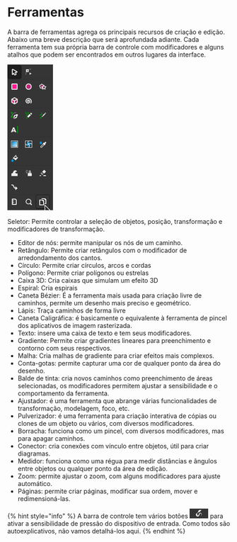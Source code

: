 # Ferramentas

A barra de ferramentas agrega os principais recursos de criação e edição. Abaixo uma breve descrição que será aprofundada adiante. Cada ferramenta tem sua própria barra de controle com modificadores e alguns atalhos que podem ser encontrados em outros lugares da interface.

![](<../.gitbook/assets/image (21).png>)

​​Seletor: Permite controlar a seleção de objetos, posição, transformação e modificadores de transformação.&#x20;

* Editor de nós: permite manipular os nós de um caminho.
* Retângulo: Permite criar retângulos com o modificador de arredondamento dos cantos.
* Círculo: Permite criar círculos, arcos e cordas
* Polígono: Permite criar polígonos ou estrelas
* Caixa 3D: Cria caixas que simulam um efeito 3D
* Espiral: Cria espirais
* Caneta Bézier: É a ferramenta mais usada para criação livre de caminhos, permite um desenho mais preciso e geométrico.
* Lápis: Traça caminhos de forma livre&#x20;
* Caneta Caligráfica: é basicamente o equivalente à  ferramenta de pincel dos aplicativos de imagem rasterizada.&#x20;
* Texto: insere uma caixa de texto e tem seus modificadores.
* Gradiente: Permite criar gradientes lineares para preenchimento e contorno com seus respectivos.
* Malha: Cria malhas de gradiente para criar efeitos mais complexos.
* Conta-gotas: permite capturar uma cor de qualquer ponto da área do desenho.
* Balde de tinta: cria novos caminhos como preenchimento de áreas selecionadas, os modificadores permitem ajustar a sensibilidade e o comportamento da ferramenta.
* Ajustador: é uma ferramenta que abrange várias funcionalidades de transformação, modelagem, foco, etc.
* Pulverizador: é uma ferramenta para criação interativa de cópias ou clones de um objeto ou vários, com diversos modificadores.
* Borracha: funciona como um pincel, com diversos modificadores, mas para apagar caminhos.
* Conector: cria conexões com vínculo entre objetos, útil para criar diagramas.
* Medidor: funciona como uma régua para medir distâncias e ângulos entre objetos ou qualquer ponto da área de edição.
* Zoom: permite ajustar o zoom, com alguns modificadores para ajuste automático.
* Páginas: permite criar páginas, modificar sua ordem, mover e redimensioná-las.

{% hint style="info" %}
A barra de controle tem vários botões ![](<../.gitbook/assets/image (20).png>) para ativar a sensibilidade de pressão do dispositivo de entrada. Como todos são autoexplicativos, não vamos detalhá-los aqui.
{% endhint %}
